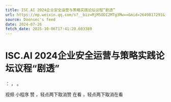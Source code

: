```yaml
---
title: ISC.AI 2024企业安全运营与策略实践论坛议程“剧透”
url: https://mp.weixin.qq.com/s?__biz=MjM5ODI2MTg3Mw==&mid=2649817291&idx=3&sn=7f1c3f6b8c7bfadd33dfed4a82526bff
source: Doonsec's feed
date: 2024-07-26
fetch_date: 2025-10-06T17:41:20.603389
---
```


# ISC.AI 2024企业安全运营与策略实践论坛议程“剧透”

：
，
。

视频
小程序
赞
，轻点两下取消赞
在看
，轻点两下取消在看